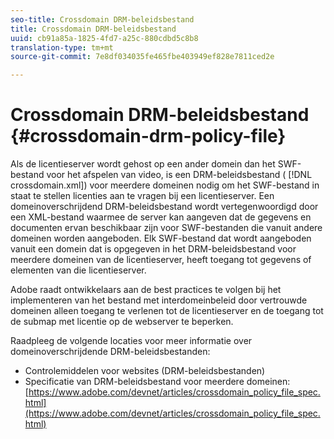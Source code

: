 ```yaml
---
seo-title: Crossdomain DRM-beleidsbestand
title: Crossdomain DRM-beleidsbestand
uuid: cb91a85a-1825-4fd7-a25c-880cdbd5c8b8
translation-type: tm+mt
source-git-commit: 7e8df034035fe465fbe403949ef828e7811ced2e

---
```



# Crossdomain DRM-beleidsbestand {#crossdomain-drm-policy-file}

Als de licentieserver wordt gehost op een ander domein dan het SWF-bestand voor het afspelen van video, is een DRM-beleidsbestand ( [!DNL crossdomain.xml]) voor meerdere domeinen nodig om het SWF-bestand in staat te stellen licenties aan te vragen bij een licentieserver. Een domeinoverschrijdend DRM-beleidsbestand wordt vertegenwoordigd door een XML-bestand waarmee de server kan aangeven dat de gegevens en documenten ervan beschikbaar zijn voor SWF-bestanden die vanuit andere domeinen worden aangeboden. Elk SWF-bestand dat wordt aangeboden vanuit een domein dat is opgegeven in het DRM-beleidsbestand voor meerdere domeinen van de licentieserver, heeft toegang tot gegevens of elementen van die licentieserver.

Adobe raadt ontwikkelaars aan de best practices te volgen bij het implementeren van het bestand met interdomeinbeleid door vertrouwde domeinen alleen toegang te verlenen tot de licentieserver en de toegang tot de submap met licentie op de webserver te beperken.

Raadpleeg de volgende locaties voor meer informatie over domeinoverschrijdende DRM-beleidsbestanden:

* Controlemiddelen voor websites (DRM-beleidsbestanden)
* Specificatie van DRM-beleidsbestand voor meerdere domeinen: [https://www.adobe.com/devnet/articles/crossdomain_policy_file_spec.html](https://www.adobe.com/devnet/articles/crossdomain_policy_file_spec.html)

